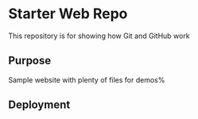 # Starter Web Repo

This repository is for showing how Git and GitHub work

## Purpose

Sample website with plenty of files for demos%

## Deployment
